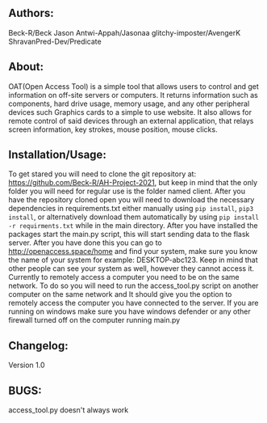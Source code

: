 ﻿## Authors:
Beck-R/Beck
Jason Antwi-Appah/Jasonaa
glitchy-imposter/AvengerK
ShravanPred-Dev/Predicate


## About:
OAT(Open Access Tool) is a simple tool that allows users to control and get information on off-site servers or computers. It returns information such as components, hard drive usage, memory usage, and any other peripheral devices such Graphics cards to a simple to use website. It also allows for remote control of said devices through an external application, that relays screen information, key strokes, mouse position, mouse clicks.

## Installation/Usage:
To get stared you will need to clone the git repository at: https://github.com/Beck-R/AH-Project-2021, but keep in mind that the only folder you will need for regular use is the folder named client. After you have the repository cloned open you will need to download the necessary dependencies in requirements.txt either manually using `pip install`, `pip3 install`, or alternatively download them automatically by using `pip install -r requirments.txt` while in the main directory. After you have installed the packages start the main.py script, this will start sending data to the flask server. After you have done this you can go to http://openaccess.space/home and find your system, make sure you know the name of your system for example: DESKTOP-abc123. Keep in mind that other people can see your system as well, however they cannot access it. Currently to remotely access a computer you need to be on the same network. To do so you will need to run the access_tool.py script on another computer on the same network and It should give you the option to remotely access the computer you have connected to the server. If you are running on windows make sure you have windows defender or any other firewall turned off on the computer running main.py

## Changelog:
Version 1.0

## BUGS:
access_tool.py doesn't always work
